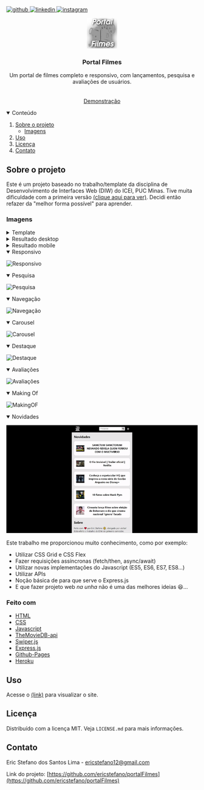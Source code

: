 <a href="https://github.com/ericstefano">
<img src=" https://img.shields.io/badge/GitHub-100000?style=for-the-badge&logo=github&logoColor=white" alt="github">
</a>
<a href="https://www.linkedin.com/in/ericstefano/">
<img src=" https://img.shields.io/badge/LinkedIn-0077B5?style=for-the-badge&logo=linkedin&logoColor=white" alt="linkedin">
</a>
<a href="https://www.instagram.com/stefano.eric/">
<img src="https://img.shields.io/badge/Instagram-E4405F?style=for-the-badge&logo=instagram&logoColor=white" alt="instagram">
</a>

<br />
<p align="center">
  <a href="https://github.com/ericstefano/portalFilmes">
    <img src="images/logo.png" alt="Logo" width="80" height="80">
  </a>

  <h3 align="center">Portal Filmes</h3>

  <p align="center">
    Um portal de filmes completo e responsivo, com lançamentos, pesquisa e avaliações de usuários.
    <br />
    <br />
    <br />
    <a href="https://ericstefano.github.io/portalFilmes/">Demonstração</a>
  </p>
</p>

<details open="open">
  <summary>Conteúdo</summary>
  <ol>
    <li>
      <a href="#sobre-o-projeto">Sobre o projeto</a>
      <ul>
        <li><a href="#imagens">Imagens</a></li>
      </ul>
    </li>
    <li><a href="#uso">Uso</a></li>
    <li><a href="#licença">Licença</a></li>
    <li><a href="#contato">Contato</a></li>

  </ol>
</details>

## Sobre o projeto

Este é um projeto baseado no trabalho/template da disciplina de Desenvolvimento de Interfaces Web (DIW) do ICEI, PUC Minas.
Tive muita dificuldade com a primeira versão [(clique aqui para ver)](https://ericstefano.github.io/trabalhoDiw/). Decidi então refazer da "melhor forma possível" para aprender.

### Imagens

<details>
<summary>Template</summary>

![Layout][layout]

</details>

<details>
<summary>Resultado desktop</summary>

![Resultado (Desktop)][desktop]

</details>

<details>
<summary>Resultado mobile</summary>

![Resultado (Mobile)][mobile]

</details>

<details open="open">
<summary>Responsivo</summary>

![Responsivo][responsivo]

</details>

<details open="open">
<summary>Pesquisa</summary>

![Pesquisa][pesquisa]

</details>

<details open="open">
<summary>Navegação</summary>

![Navegação][navegação]

</details>

<details open="open">
<summary>Carousel</summary>

![Carousel][carousel]

</details>

</details>

<details open="open">
<summary>Destaque</summary>

![Destaque][destaque]

</details>

</details>

<details open="open">
<summary>Avaliações</summary>

![Avaliações][avaliações]

</details>

<details open="open">
<summary>Making Of</summary>

![MakingOF][makingof]

</details>

<details open="open">
<summary>Novidades</summary>

![Novidades][novidades]

</details>

Este trabalho me proporcionou muito conhecimento, como por exemplo:

- Utilizar CSS Grid e CSS Flex
- Fazer requisições assíncronas (fetch/then, async/await)
- Utilizar novas implementações do Javascript (ES5, ES6, ES7, ES8...)
- Utilizar APIs
- Noção básica de para que serve o Express.js
- E que fazer projeto web _na unha_ não é uma das melhores ideias 😆...

### Feito com

- [HTML]()
- [CSS]()
- [Javascript]()
- [TheMovieDB-api](https://developers.themoviedb.org/3)
- [Swiper.js](https://swiperjs.com/)
- [Express.js](https://expressjs.com/pt-br/)
- [Github-Pages](https://pages.github.com/)
- [Heroku](https://dashboard.heroku.com/)

## Uso

Acesse o [(link)](https://ericstefano.github.io/portalFilmes/) para visualizar o site.

## Licença

Distribuído com a licença MIT. Veja `LICENSE.md` para mais informações.

## Contato

Eric Stefano dos Santos Lima - ericstefano12@gmail.com

Link do projeto: [https://github.com/ericstefano/portalFilmes](https://github.com/ericstefano/portalFilmes)

[layout]: images/layout.jpg
[desktop]: images/desktop.png
[mobile]: images/mobile.png
[responsivo]: images/responsivo.gif
[pesquisa]: images/pesquisa.gif
[navegação]: images/navegacao.gif
[carousel]: images/carousel.gif
[destaque]: images/destaque.gif
[avaliações]: images/avaliacoes.gif
[makingof]: images/makingof.gif
[novidades]: images/novidades.gif
